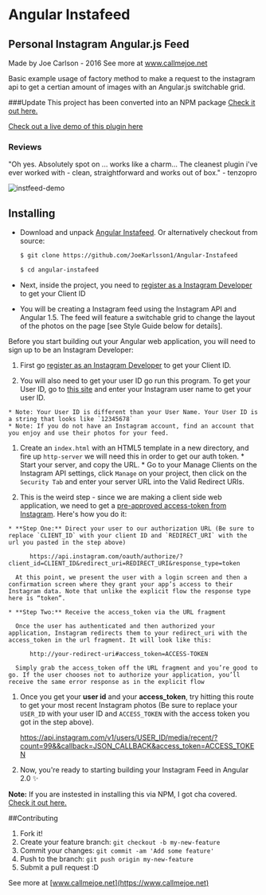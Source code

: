 # Angular Instafeed
## Personal Instagram Angular.js Feed

Made by Joe Carlson - 2016
See more at www.callmejoe.net

Basic example usage of factory method to make a request to the instagram api to get a certian amount of images with an Angular.js switchable grid.

###Update
This project has been converted into an NPM package [Check it out here.](https://www.npmjs.com/package/angular-instafeed)

[Check out a live demo of this plugin here](https://www.callmejoe.net/portfolio/instafeed-angular-js-instagram-feed/)

### Reviews
"Oh yes. Absolutely spot on ... works like a charm... The cleanest plugin i've ever worked with - clean, straightforward and works out of box." - tenzopro

![instfeed-demo](https://cloud.githubusercontent.com/assets/4650739/13266964/ac6deb2e-da1e-11e5-9e80-773c19327caa.jpg)

## Installing
* Download and unpack [Angular Instafeed](https://github.com/JoeKarlsson/Angular-Instafeed). Or alternatively checkout from source:

    ```bash
    $ git clone https://github.com/JoeKarlsson1/Angular-Instafeed
    ```

    ```bash
    $ cd angular-instafeed
    ```

* Next, inside the project, you need to [register as a Instagram Developer](https://instagram.com/developer/clients/manage/) to get your Client ID

* You will be creating a Instagram feed using the Instagram API and Angular 1.5. The feed will feature a switchable grid to change the layout of the photos on the page [see Style Guide below for details].

Before you start building out your Angular web application, you will need to sign up to be an Instagram Developer:

  1. First go [register as an Instagram Developer](https://instagram.com/developer/clients/manage/) to get your Client ID.

  1. You will also need to get your user ID go run this program. To get your User ID, go to [this site](http://jelled.com/instagram/lookup-user-id) and enter your Instagram user name to get your user ID.

    * Note: Your User ID is different than your User Name. Your User ID is a string that looks like `12345678`
    * Note: If you do not have an Instagram account, find an account that you enjoy and use their photos for your feed.

  1. Create an `index.html` with an HTML5 template in a new directory, and fire up `http-server` we will need this in order to get our auth token.
    * Start your server, and copy the URL.
    * Go to your Manage Clients on the Instagram API settings, click `Manage` on your project, then click on the `Security Tab` and enter your server URL into the Valid Redirect URIs.

  1. This is the weird step - since we are making a client side web application, we need to get a [pre-approved access-token from Instagram](https://www.instagram.com/developer/authentication/). Here's how you do it:

    * **Step One:** Direct your user to our authorization URL (Be sure to replace `CLIENT_ID` with your client ID and `REDIRECT_URI` with the url you pasted in the step above)

          https://api.instagram.com/oauth/authorize/?client_id=CLIENT_ID&redirect_uri=REDIRECT_URI&response_type=token

      At this point, we present the user with a login screen and then a confirmation screen where they grant your app’s access to their Instagram data. Note that unlike the explicit flow the response type here is “token”.

    * **Step Two:** Receive the access_token via the URL fragment

      Once the user has authenticated and then authorized your application, Instagram redirects them to your redirect_uri with the access_token in the url fragment. It will look like this:

          http://your-redirect-uri#access_token=ACCESS-TOKEN

      Simply grab the access_token off the URL fragment and you’re good to go. If the user chooses not to authorize your application, you’ll receive the same error response as in the explicit flow

  1. Once you get your **user id** and your **access_token**, try hitting this route to get your most recent Instagram photos (Be sure to replace your `USER_ID` with your user ID and `ACCESS_TOKEN` with the access token you got in the step above).

      https://api.instagram.com/v1/users/USER_ID/media/recent/?count=99&&callback=JSON_CALLBACK&access_token=ACCESS_TOKEN

  1. Now, you're ready to starting building your Instagram Feed in Angular 2.0 :sparkles:

**Note:** If you are instested in installing this via NPM, I got cha covered. [Check it out here.](https://www.npmjs.com/package/angular-instafeed)

##Contributing
1. Fork it!
2. Create your feature branch: ```git checkout -b my-new-feature```
3. Commit your changes: ```git commit -am 'Add some feature'```
4. Push to the branch: ````git push origin my-new-feature````
5. Submit a pull request :D

See more at [www.callmejoe.net](https://www.callmejoe.net)

